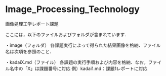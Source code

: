# Image_Processing_Technology
画像処理工学レポート課題

ここには，以下のファイルおよびフォルダが含まれています．

・image（フォルダ）
各課題実行によって得られた結果画像を格納．ファイル名は次項を参照のこと．

・kadaiX.md（ファイル）
各課題の実行手順および内容を格納．なお，ファイル名中の「X」は課題番号に対応
例）kadai1.md：課題1レポートに対応
